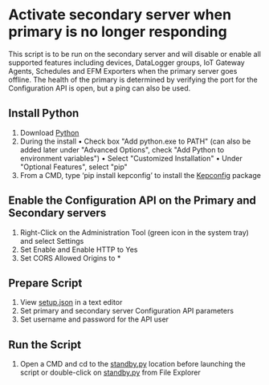 # Activate secondary server when primary is no longer responding

This script is to be run on the secondary server and will disable or enable all supported features including devices, DataLogger groups, IoT Gateway Agents, Schedules and EFM Exporters when the primary server goes offline.  The health of the primary is determined by verifying the port for the Configuration API is open, but a ping can also be used.

## Install Python

1. Download [Python](https://www.python.org/downloads/)
2. During the install
    • Check box "Add python.exe to PATH" (can also be added later under "Advanced Options", check "Add Python to environment variables")
    • Select "Customized Installation"
    • Under "Optional Features", select "pip"
3. From a CMD, type ‘pip install kepconfig’ to install the [Kepconfig](https://github.com/PTCInc/Kepware-ConfigAPI-SDK-Python) package

## Enable the Configuration API on the Primary and Secondary servers

1. Right-Click on the Administration Tool (green icon in the system tray) and select Settings
2. Set Enable and Enable HTTP to Yes
3. Set CORS Allowed Origins to *

## Prepare Script

1. View [setup.json](setup.json) in a text editor
2. Set primary and secondary server Configuration API parameters
3. Set username and password for the API user

## Run the Script

1. Open a CMD and cd to the [standby.py](standby.py) location before launching the script or double-click on [standby.py](standby.py) from File Explorer
